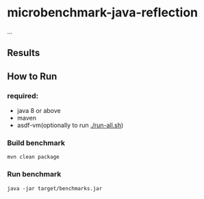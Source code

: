 # microbenchmark-java-reflection
...

Results
-------


How to Run
----------

### required:
- java 8 or above
- maven
- asdf-vm(optionally to run [./run-all.sh](./run-all.sh))


### Build benchmark
```shell
mvn clean package
```

### Run benchmark
```shell
java -jar target/benchmarks.jar
```